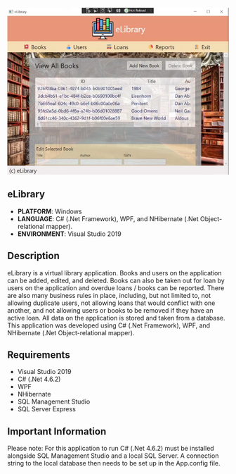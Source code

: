 
![](/.github/images/eLibrary.png)
## eLibrary
* **PLATFORM**: Windows
* **LANGUAGE**: C# (.Net Framework), WPF, and NHibernate (.Net Object-relational mapper).
* **ENVIRONMENT**: Visual Studio 2019

## Description
eLibrary is a virtual library application. Books and users on the application can be added, edited, and deleted. Books can also be taken out for loan by users on the application and overdue loans / books can be reported. There are also many business rules in place, including, but not limited to, not allowing duplicate users, not allowing loans that would conflict with one another, and not allowing users or books to be removed if they have an active loan. All data on the application is stored and taken from a database. This application was developed using C# (.Net Framework), WPF, and NHibernate (.Net Object-relational mapper). 

## Requirements
- Visual Studio 2019
- C# (.Net 4.6.2)
- WPF
- NHibernate
- SQL Management Studio
- SQL Server Express

## Important Information
Please note: For this application to run C# (.Net 4.6.2) must be installed alongside SQL Management Studio and a local SQL Server. A connection string to the local database then needs to be set up in the App.config file.

<!-- Need to acknowledge image creators -->
<!-- ## Acknowledgements
eLibrary was developed using freely available image files. The creators of said files are as follows: -->
